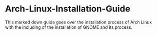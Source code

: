 # Arch-Linux-Installation-Guide
This marked down guide goes over the installation process of Arch Linux with the including of the installation of GNOME and its process.
